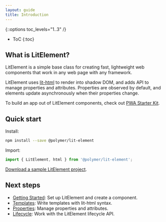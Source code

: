 ```yaml
---
layout: guide
title: Introduction
---
```


{::options toc_levels="1..3" /}
* ToC
{:toc}

## What is LitElement?

LitElement is a simple base class for creating fast, lightweight web components that work in any web page with any framework.

LitElement uses [lit-html](https://lit-html.polymer-project.org/) to render into shadow DOM, and adds API to manage properties and attributes. Properties are observed by default, and elements update asynchronously when their properties change. 

To build an app out of LitElement components, check out [PWA Starter Kit](https://pwa-starter-kit.polymer-project.org/).

## Quick start 

Install:

```bash
npm install --save @polymer/lit-element
```

Import:

```js
import { LitElement, html } from '@polymer/lit-element';
```

[Download a sample LitElement project](https://github.com/PolymerLabs/start-lit-element).

## Next steps

* [Getting Started](/guide/start): Set up LitElement and create a component.
* [Templates](/guide/templates): Write templates with lit-html syntax.
* [Properties](/guide/properties): Manage properties and attributes.
* [Lifecycle](/guide/lifecycle): Work with the LitElement lifecycle API.

